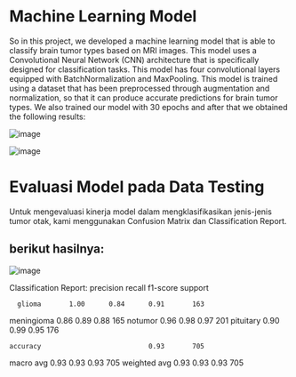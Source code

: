 # Machine Learning Model

So in this project, we developed a machine learning model that is able to classify brain tumor types based on MRI images. This model uses a Convolutional Neural Network (CNN) architecture that is specifically designed for classification tasks. This model has four convolutional layers equipped with BatchNormalization and MaxPooling. This model is trained using a dataset that has been preprocessed through augmentation and normalization, so that it can produce accurate predictions for brain tumor types. We also trained our model with 30 epochs and after that we obtained the following results:

![image](https://github.com/user-attachments/assets/a46e1c70-a4d7-4a32-9572-afab8a6df58e)


![image](https://github.com/user-attachments/assets/776a2f63-f790-4298-b149-779cbd0a2354)

# Evaluasi Model pada Data Testing
Untuk mengevaluasi kinerja model dalam mengklasifikasikan jenis-jenis tumor otak, kami menggunakan Confusion Matrix dan Classification Report.
## berikut hasilnya:
![image](https://github.com/user-attachments/assets/bf8e04dc-c3d0-433a-8c26-ded369f8a1d5)

Classification Report:
              precision    recall  f1-score   support

      glioma       1.00      0.84      0.91       163
  meningioma       0.86      0.89      0.88       165
     notumor       0.96      0.98      0.97       201
   pituitary       0.90      0.99      0.95       176

    accuracy                           0.93       705
   macro avg       0.93      0.93      0.93       705
weighted avg       0.93      0.93      0.93       705
